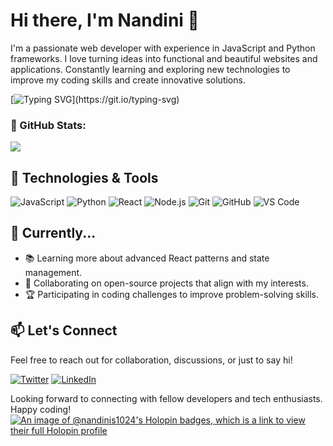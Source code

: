 # Hi there, I'm Nandini 👋

I'm a passionate web developer with experience in JavaScript and Python frameworks. I love turning ideas into functional and beautiful websites and applications. Constantly learning and exploring new technologies to improve my coding skills and create innovative solutions.

[![Typing SVG](https://readme-typing-svg.demolab.com?font=Fira+Code&pause=1000&width=435&lines=I'm+a+Developer+for+the+Web.;Loves+to+Design+Creative+Solutions.;Loves+Open+Source.)](https://git.io/typing-svg)

### 🥇 GitHub Stats:
![](https://github-readme-stats.vercel.app/api?username=Nandinis1024&theme=react&hide_border=false&include_all_commits=false&count_private=false)<br/>

## 🔧 Technologies & Tools

![JavaScript](https://img.shields.io/badge/-JavaScript-F7DF1E?style=flat&logo=javascript&logoColor=black)
![Python](https://img.shields.io/badge/-Python-3776AB?style=flat&logo=python&logoColor=white)
![React](https://img.shields.io/badge/-React-61DAFB?style=flat&logo=react&logoColor=black)
![Node.js](https://img.shields.io/badge/-Node.js-339933?style=flat&logo=node.js&logoColor=white)
![Git](https://img.shields.io/badge/-Git-F05032?style=flat&logo=git&logoColor=white)
![GitHub](https://img.shields.io/badge/-GitHub-181717?style=flat&logo=github&logoColor=white)
![VS Code](https://img.shields.io/badge/-VS%20Code-007ACC?style=flat&logo=visual-studio-code&logoColor=white)

## 🌱 Currently...

- 📚 Learning more about advanced React patterns and state management.
- 🤝 Collaborating on open-source projects that align with my interests.
- 🏆 Participating in coding challenges to improve problem-solving skills.



## 📫 Let's Connect

Feel free to reach out for collaboration, discussions, or just to say hi!

[![Twitter](https://img.shields.io/badge/twitter-%231DA1F2.svg?&style=for-the-badge&logo=twitter&logoColor=white)](https://twitter.com/NandiniSha1024)
[![LinkedIn](https://img.shields.io/badge/linkedin-%230077B5.svg?&style=for-the-badge&logo=linkedin&logoColor=white)](https://www.linkedin.com/in/nandini-sharma-39774022a/)



Looking forward to connecting with fellow developers and tech enthusiasts. Happy coding!
[![An image of @nandinis1024's Holopin badges, which is a link to view their full Holopin profile](https://holopin.me/nandinis1024)](https://holopin.io/@nandinis1024)

<!--
**Nandinis1024/Nandinis1024** is a ✨ _special_ ✨ repository because its `README.md` (this file) appears on your GitHub profile.

Here are some ideas to get you started:

- 🔭 I’m currently working on ...
- 🌱 I’m currently learning ...
- 👯 I’m looking to collaborate on ...
- 🤔 I’m looking for help with ...
- 💬 Ask me about ...
- 📫 How to reach me: ...
- 😄 Pronouns: ...
- ⚡ Fun fact: ...
-->
